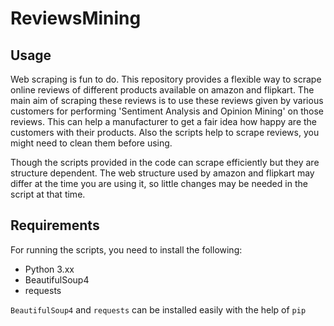 # ReviewsMining

## Usage
Web scraping is fun to do. This repository provides a flexible way to scrape online reviews of different products available on amazon and flipkart. The main aim of scraping these reviews is to use these reviews given by various customers for performing 'Sentiment Analysis and Opinion Mining' on those reviews. This can help a manufacturer to get a fair idea how happy are the customers with their products. Also the scripts help to scrape reviews, you might need to clean them before using. 

Though the scripts provided in the code can scrape efficiently but they are structure dependent. The web structure used by amazon and flipkart may differ at the time you are using it, so  little changes may be needed in the script at that time.

## Requirements
For running the scripts, you need to install the following:
* Python 3.xx
* BeautifulSoup4 
* requests

`BeautifulSoup4` and `requests` can be installed easily with the help of `pip`
